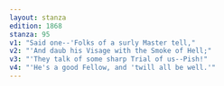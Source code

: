 ```yaml
---
layout: stanza
edition: 1868
stanza: 95
v1: "Said one--'Folks of a surly Master tell,"
v2: "'And daub his Visage with the Smoke of Hell;"
v3: "'They talk of some sharp Trial of us--Pish!"
v4: "'He's a good Fellow, and 'twill all be well.'"
---
```

